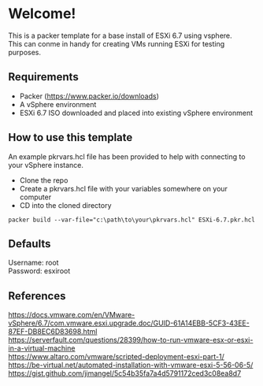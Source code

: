 
# Welcome!

This is a packer template for a base install of ESXi 6.7 using vsphere.  
This can conme in handy for creating VMs running ESXi for testing purposes.

## Requirements

- Packer (https://www.packer.io/downloads)
- A vSphere environment
- ESXi 6.7 ISO downloaded and placed into existing vSphere environment

## How to use this template

An example pkrvars.hcl file has been provided to help with connecting to your vSphere instance.

- Clone the repo
- Create a pkrvars.hcl file with your variables somewhere on your computer
- CD into the cloned directory  
```
packer build --var-file="c:\path\to\your\pkrvars.hcl" ESXi-6.7.pkr.hcl
```

## Defaults

Username: root  
Password: esxiroot

## References

https://docs.vmware.com/en/VMware-vSphere/6.7/com.vmware.esxi.upgrade.doc/GUID-61A14EBB-5CF3-43EE-87EF-DB8EC6D83698.html  
https://serverfault.com/questions/28399/how-to-run-vmware-esx-or-esxi-in-a-virtual-machine  
https://www.altaro.com/vmware/scripted-deployment-esxi-part-1/  
https://be-virtual.net/automated-installation-with-vmware-esxi-5-56-06-5/  
https://gist.github.com/jimangel/5c54b35fa7a4d5791172ced3c08ea8d7